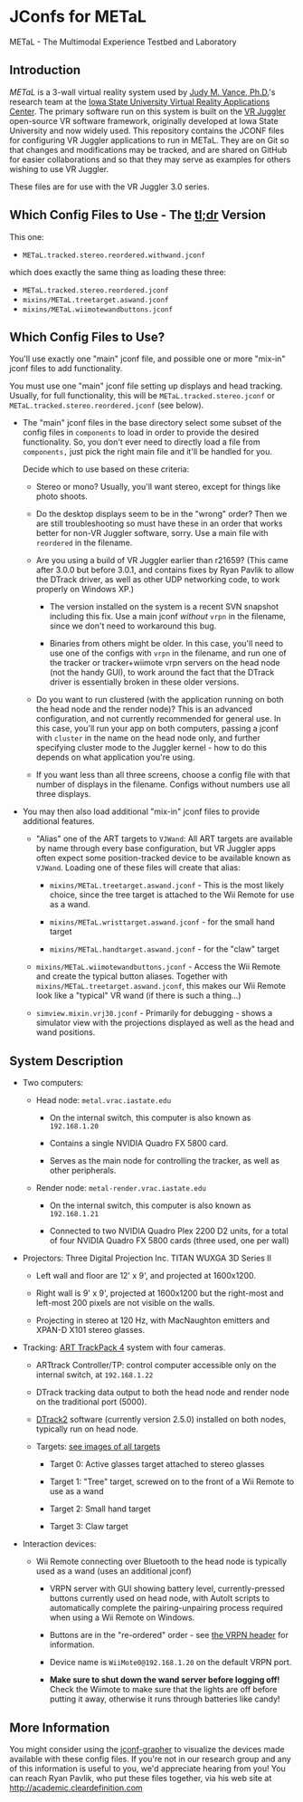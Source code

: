 JConfs for METaL
================

METaL - The Multimodal Experience Testbed and Laboratory

Introduction
------------

*METaL* is a 3-wall virtual reality system used by [Judy M. Vance,
Ph.D.](http://www.vrac.iastate.edu/~jmvance/)'s research team at the
[Iowa State University Virtual Reality Applications
Center](http://www.vrac.iastate.edu/). The primary software run on this
system is built on the [VR Juggler](http://vrjuggler.googlecode.com)
open-source VR software framework, originally developed at Iowa State
University and now widely used. This repository contains the JCONF files
for configuring VR Juggler applications to run in METaL. They are on Git
so that changes and modifications may be tracked, and are shared on
GitHub for easier collaborations and so that they may serve as examples
for others wishing to use VR Juggler.

These files are for use with the VR Juggler 3.0 series.

Which Config Files to Use - The [tl;dr][1] Version
--------------------------------------------------
This one:

* `METaL.tracked.stereo.reordered.withwand.jconf`

which does exactly the same thing as loading these three:

* `METaL.tracked.stereo.reordered.jconf`
* `mixins/METaL.treetarget.aswand.jconf`
* `mixins/METaL.wiimotewandbuttons.jconf`

Which Config Files to Use?
--------------------------

You'll use exactly one "main" jconf file, and possible one or more
"mix-in" jconf files to add functionality.

You must use one "main" jconf file setting up displays and head
tracking. Usually, for full functionality, this will be
`METaL.tracked.stereo.jconf` or `METaL.tracked.stereo.reordered.jconf`
(see below).

* The "main" jconf files in the base directory select some subset
	of the config files in `components` to load in order to provide
	the desired functionality. So, you don't ever need to directly
	load a file from `components,` just pick the right main file and
	it'll be handled for you.

	Decide which to use based on these criteria:

	* Stereo or mono? Usually, you'll want stereo, except for things
		like photo shoots.

	* Do the desktop displays seem to be in the "wrong" order? Then
		we are still troubleshooting so must have these in an order
		that works better for non-VR Juggler software, sorry. Use a
		main file with `reordered` in the filename.

	* Are you using a build of VR Juggler earlier than r21659? (This
		came after 3.0.0 but before 3.0.1, and contains fixes by
		Ryan Pavlik to allow the DTrack driver, as well as other UDP
		networking code, to work properly on Windows XP.)

		* The version installed on the system is a recent SVN snapshot
			including this fix. Use a main jconf *without* `vrpn` in
			the filename, since we don't need to workaround this
			bug.

		* Binaries from others might be older. In this case, you'll
			need to use one of the configs with `vrpn` in the
			filename, and run one of the tracker or tracker+wiimote
			vrpn servers on the head node (not the handy GUI), to
			work around the fact that the DTrack driver is
			essentially broken in these older versions.

	* Do you want to run clustered (with the application running on
		both the head node and the render node)? This is an advanced
		configuration, and not currently recommended for general
		use. In this case, you'll run your app on both computers,
		passing a jconf with `cluster` in the name on the head node
		only, and further specifying cluster mode to the Juggler
		kernel - how to do this depends on what application you're
		using.

	* If you want less than all three screens, choose a config file
		with that number of displays in the filename. Configs
		without numbers use all three displays.

* You may then also load additional "mix-in" jconf files to provide
	additional features.

	* "Alias" one of the ART targets to `VJWand`: All ART targets are
		available by name through every base configuration, but VR
		Juggler apps often expect some position-tracked device to be
		available known as `VJWand`. Loading one of these files will
		create that alias:

		* `mixins/METaL.treetarget.aswand.jconf` - This is the most
			likely choice, since the tree target is attached to the Wii
			Remote for use as a wand.

		* `mixins/METaL.wristtarget.aswand.jconf` - for the small hand
			target

		* `mixins/METaL.handtarget.aswand.jconf` - for the "claw" target

	* `mixins/METaL.wiimotewandbuttons.jconf` - Access the Wii Remote
		and create the typical button aliases. Together with
		`mixins/METaL.treetarget.aswand.jconf`, this makes our Wii
		Remote look like a "typical" VR wand (if there is such a
		thing...)

	* `simview.mixin.vrj30.jconf` - Primarily for debugging - shows a
		simulator view with the projections displayed as well as the
		head and wand positions.

System Description
------------------

* Two computers:

	* Head node: `metal.vrac.iastate.edu`

		* On the internal switch, this computer is also known as
			`192.168.1.20`

		* Contains a single NVIDIA Quadro FX 5800 card.

		* Serves as the main node for controlling the tracker, as
			well as other peripherals.

	* Render node: `metal-render.vrac.iastate.edu`

		* On the internal switch, this computer is also known as
			`192.168.1.21`

		* Connected to two NVIDIA Quadro Plex 2200 D2 units, for a
			total of four NVIDIA Quadro FX 5800 cards (three used,
			one per wall)

* Projectors: Three Digital Projection Inc. TITAN WUXGA 3D Series II

	* Left wall and floor are 12' x 9', and projected at 1600x1200.

	* Right wall is 9' x 9', projected at 1600x1200 but the
		right-most and left-most 200 pixels are not visible on the
		walls.

	* Projecting in stereo at 120 Hz, with MacNaughton emitters and
		XPAN-D X101 stereo glasses.

* Tracking: [ART TrackPack
	4](http://www.ar-tracking.de/TrackPack4.254.0.html) system with
	four cameras.

	* ARTtrack Controller/TP: control computer accessible only on
		the internal switch, at `192.168.1.22`

	* DTrack tracking data output to both the head node and render
		node on the traditional port (5000).

	* [DTrack2](http://www.ar-tracking.de/Tracking-software-DTrack2.19.0.html)
		software (currently version 2.5.0) installed on both nodes,
		typically run on head node.

	* Targets: [see images of all
		targets](http://www.ar-tracking.de/Standard-Targets.59+B6Jkw9MA__.0.html)

		* Target 0: Active glasses target attached to stereo glasses

		* Target 1: "Tree" target, screwed on to the front of a Wii
			Remote to use as a wand

		* Target 2: Small hand target

		* Target 3: Claw target

* Interaction devices:

	* Wii Remote connecting over Bluetooth to the head node is
		typically used as a wand (uses an additional jconf)

		* VRPN server with GUI showing battery level,
			currently-pressed buttons currently used on head node,
			with AutoIt scripts to automatically complete the
			pairing-unpairing process required when using a Wii
			Remote on Windows.

		* Buttons are in the "re-ordered" order - see [the VRPN
			header][2] for information.
		
		* Device name is `WiiMote0@192.168.1.20` on the default VRPN port.
		
		* **Make sure to shut down the wand server before logging off!**
			Check the Wiimote to make sure that the lights are off
			before putting it away, otherwise it runs through batteries
			like candy!

More Information
----------------

You might consider using the
[jconf-grapher](https://github.com/rpavlik/jconf-grapher) to visualize
the devices made available with these config files. If you're not in our
research group and any of this information is useful to you, we'd
appreciate hearing from you! You can reach Ryan Pavlik, who put these
files together, via his web site at <http://academic.cleardefinition.com>



[1]: http://en.wiktionary.org/wiki/TLDR "Too long, didn't read"
[2]: https://cvs.cs.unc.edu/git/?p=vrpn.git;a=blob;f=vrpn_WiiMote.h;hb=HEAD "VRPN WiiMote header"
